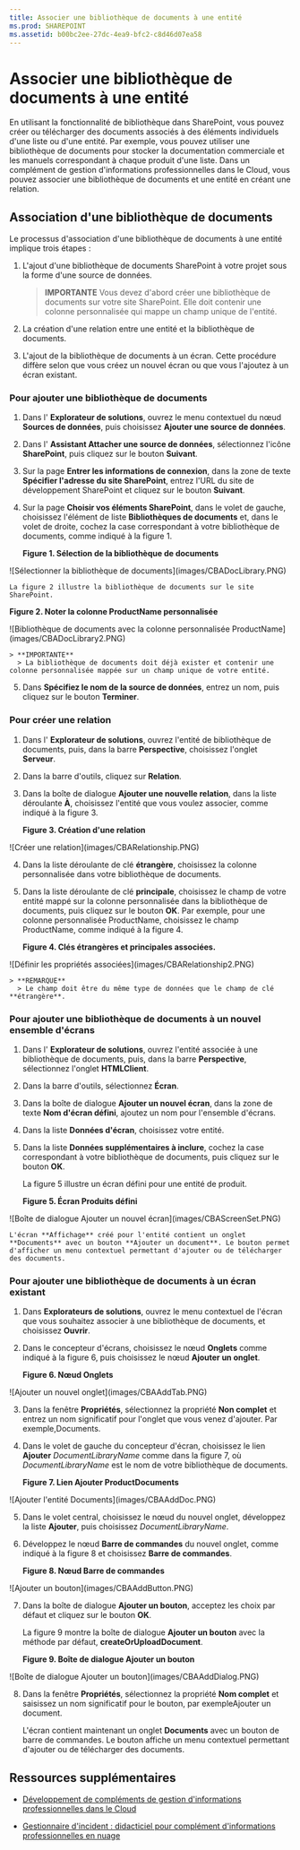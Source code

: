 ```yaml
---
title: Associer une bibliothèque de documents à une entité
ms.prod: SHAREPOINT
ms.assetid: b00bc2ee-27dc-4ea9-bfc2-c8d46d07ea58
---
```



# Associer une bibliothèque de documents à une entité
En utilisant la fonctionnalité de bibliothèque dans SharePoint, vous pouvez créer ou télécharger des documents associés à des éléments individuels d'une liste ou d'une entité. Par exemple, vous pouvez utiliser une bibliothèque de documents pour stocker la documentation commerciale et les manuels correspondant à chaque produit d'une liste. Dans un complément de gestion d'informations professionnelles dans le Cloud, vous pouvez associer une bibliothèque de documents et une entité en créant une relation.
## Association d'une bibliothèque de documents

Le processus d'association d'une bibliothèque de documents à une entité implique trois étapes :
  
    
    

1. L'ajout d'une bibliothèque de documents SharePoint à votre projet sous la forme d'une source de données.
    
    > **IMPORTANTE**
      > Vous devez d'abord créer une bibliothèque de documents sur votre site SharePoint. Elle doit contenir une colonne personnalisée qui mappe un champ unique de l'entité. 
2. La création d'une relation entre une entité et la bibliothèque de documents.
    
  
3. L'ajout de la bibliothèque de documents à un écran. Cette procédure diffère selon que vous créez un nouvel écran ou que vous l'ajoutez à un écran existant.
    
  

### Pour ajouter une bibliothèque de documents


1. Dans l' **Explorateur de solutions**, ouvrez le menu contextuel du nœud **Sources de données**, puis choisissez **Ajouter une source de données**.
    
  
2. Dans l' **Assistant Attacher une source de données**, sélectionnez l'icône **SharePoint**, puis cliquez sur le bouton **Suivant**.
    
  
3. Sur la page **Entrer les informations de connexion**, dans la zone de texte **Spécifier l'adresse du site SharePoint**, entrez l'URL du site de développement SharePoint et cliquez sur le bouton **Suivant**.
    
  
4. Sur la page **Choisir vos éléments SharePoint**, dans le volet de gauche, choisissez l'élément de liste **Bibliothèques de documents** et, dans le volet de droite, cochez la case correspondant à votre bibliothèque de documents, comme indiqué à la figure 1.
    
   **Figure 1. Sélection de la bibliothèque de documents**

  

!\[Sélectionner la bibliothèque de documents](images/CBADocLibrary.PNG)
  

    La figure 2 illustre la bibliothèque de documents sur le site SharePoint.
    

   **Figure 2. Noter la colonne ProductName personnalisée**

  

!\[Bibliothèque de documents avec la colonne personnalisée ProductName](images/CBADocLibrary2.PNG)
  

    
    > **IMPORTANTE**
      > La bibliothèque de documents doit déjà exister et contenir une colonne personnalisée mappée sur un champ unique de votre entité. 
5. Dans **Spécifiez le nom de la source de données**, entrez un nom, puis cliquez sur le bouton **Terminer**.
    
  

### Pour créer une relation


1. Dans l' **Explorateur de solutions**, ouvrez l'entité de bibliothèque de documents, puis, dans la barre **Perspective**, choisissez l'onglet **Serveur**.
    
  
2. Dans la barre d'outils, cliquez sur **Relation**.
    
  
3. Dans la boîte de dialogue **Ajouter une nouvelle relation**, dans la liste déroulante **À**, choisissez l'entité que vous voulez associer, comme indiqué à la figure 3.
    
   **Figure 3. Création d'une relation**

  

!\[Créer une relation](images/CBARelationship.PNG)
  

  

  
4. Dans la liste déroulante de clé **étrangère**, choisissez la colonne personnalisée dans votre bibliothèque de documents.
    
  
5. Dans la liste déroulante de clé **principale**, choisissez le champ de votre entité mappé sur la colonne personnalisée dans la bibliothèque de documents, puis cliquez sur le bouton **OK**. Par exemple, pour une colonne personnalisée ProductName, choisissez le champ ProductName, comme indiqué à la figure 4.
    
   **Figure 4. Clés étrangères et principales associées.**

  

!\[Définir les propriétés associées](images/CBARelationship2.PNG)
  

    
    > **REMARQUE**
      > Le champ doit être du même type de données que le champ de clé **étrangère**. 

### Pour ajouter une bibliothèque de documents à un nouvel ensemble d'écrans


1. Dans l' **Explorateur de solutions**, ouvrez l'entité associée à une bibliothèque de documents, puis, dans la barre **Perspective**, sélectionnez l'onglet **HTMLClient**.
    
  
2. Dans la barre d'outils, sélectionnez **Écran**.
    
  
3. Dans la boîte de dialogue **Ajouter un nouvel écran**, dans la zone de texte **Nom d'écran défini**, ajoutez un nom pour l'ensemble d'écrans.
    
  
4. Dans la liste **Données d'écran**, choisissez votre entité.
    
  
5. Dans la liste **Données supplémentaires à inclure**, cochez la case correspondant à votre bibliothèque de documents, puis cliquez sur le bouton **OK**.
    
    La figure 5 illustre un écran défini pour une entité de produit.
    

   **Figure 5. Écran Produits défini**

  

!\[Boîte de dialogue Ajouter un nouvel écran](images/CBAScreenSet.PNG)
  

    L'écran **Affichage** créé pour l'entité contient un onglet **Documents** avec un bouton **Ajouter un document**. Le bouton permet d'afficher un menu contextuel permettant d'ajouter ou de télécharger des documents.
    
  

### Pour ajouter une bibliothèque de documents à un écran existant


1. Dans **Explorateurs de solutions**, ouvrez le menu contextuel de l'écran que vous souhaitez associer à une bibliothèque de documents, et choisissez **Ouvrir**.
    
  
2. Dans le concepteur d'écrans, choisissez le nœud **Onglets** comme indiqué à la figure 6, puis choisissez le nœud **Ajouter un onglet**.
    
   **Figure 6. Nœud Onglets**

  

!\[Ajouter un nouvel onglet](images/CBAAddTab.PNG)
  

  

  
3. Dans la fenêtre **Propriétés**, sélectionnez la propriété **Non complet** et entrez un nom significatif pour l'onglet que vous venez d'ajouter. Par exemple,Documents.
    
  
4. Dans le volet de gauche du concepteur d'écran, choisissez le lien **Ajouter** _DocumentLibraryName_ comme dans la figure 7, où _DocumentLibraryName_ est le nom de votre bibliothèque de documents.
    
   **Figure 7. Lien Ajouter ProductDocuments**

  

!\[Ajouter l'entité Documents](images/CBAAddDoc.PNG)
  

  

  
5. Dans le volet central, choisissez le nœud du nouvel onglet, développez la liste **Ajouter**, puis choisissez  _DocumentLibraryName_.
    
  
6. Développez le nœud **Barre de commandes** du nouvel onglet, comme indiqué à la figure 8 et choisissez **Barre de commandes**.
    
   **Figure 8. Nœud Barre de commandes**

  

!\[Ajouter un bouton](images/CBAAddButton.PNG)
  

  

  
7. Dans la boîte de dialogue **Ajouter un bouton**, acceptez les choix par défaut et cliquez sur le bouton **OK**.
    
    La figure 9 montre la boîte de dialogue **Ajouter un bouton** avec la méthode par défaut, **createOrUploadDocument**.
    

   **Figure 9. Boîte de dialogue Ajouter un bouton**

  

!\[Boîte de dialogue Ajouter un bouton](images/CBAAddDialog.PNG)
  

  

  
8. Dans la fenêtre **Propriétés**, sélectionnez la propriété **Nom complet** et saisissez un nom significatif pour le bouton, par exempleAjouter un document.
    
    L'écran contient maintenant un onglet **Documents** avec un bouton de barre de commandes. Le bouton affiche un menu contextuel permettant d'ajouter ou de télécharger des documents.
    
  

## Ressources supplémentaires
<a name="bk_addresources"> </a>


-  [Développement de compléments de gestion d'informations professionnelles dans le Cloud](develop-cloud-business-add-ins.md)
    
  
-  [Gestionnaire d'incident : didacticiel pour complément d'informations professionnelles en nuage](incident-manager-a-cloud-business-add-in-tutorial.md)
    
  

